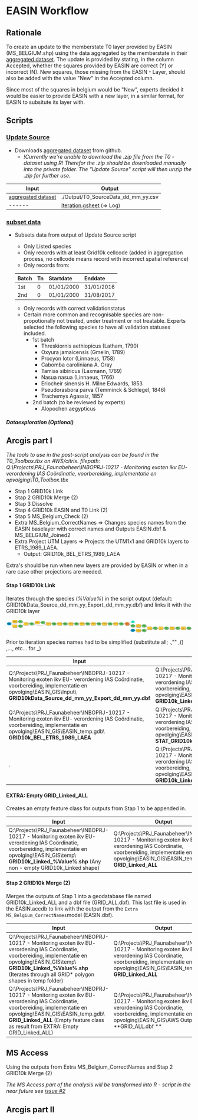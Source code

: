 # EASIN Workflow
## Rationale
To create an update to the memberstate T0 layer provided by EASIN (MS_BELGIUM.shp) using the data aggregated by the memberstate in their [aggregated dataset](https://github.com/inbo/invasive-t0-occurrences). The update is provided by stating, in the column Accepted,  whether the squares provided by EASIN are correct (Y) or incorrect (N). New squares, those missing from the EASIN - Layer, should also be added with the value "New" in the Accepted column. 

Since most of the squares in belgium would be "New", experts decided it would be easier to provide EASIN with a new layer, in a similar format, for EASIN to subsitute its layer with.  

## Scripts
### [Update Source](https://github.com/SanderDevisscher/EASIN/blob/master/r-scripts/Update%20Source.R) 
   * Downloads [aggregated dataset](https://github.com/inbo/invasive-t0-occurrences) from github. 
     * _!Currently we're unable to download the .zip file from the T0 - dataset using R! Therefor the .zip should be downloaded manually into the private folder. The "Update Source" script will then unzip the .zip for further use._
     
Input | Output
-------|-------
[aggregated dataset](https://github.com/inbo/invasive-t0-occurrences) | ./Output/T0_SourceData_dd_mm_yy.csv
------ | [Iteration.gsheet](https://docs.google.com/spreadsheets/d/1kCENS0MpmjJXZEPdpxJB4XRaSS2ms63w8UqSA79Dh0c/edit#gid=1088427352) (=> Log)
    
### [subset data](https://github.com/SanderDevisscher/EASIN/blob/master/r-scripts/subset%20data.R) 
  * Subsets data from output of Update Source script
    * Only Listed species
    * Only records with at least Grid10k cellcode (added in aggregation process, no cellcode means record with incorrect spatial reference)
    * Only records from:
    
    Batch | Tn | Startdate | Enddate
     -----|-----|-----------|--------
    1st | 0 | 01/01/2000 | 31/01/2016 
    2nd | 0 | 01/01/2000 | 31/08/2017
    
    * Only records with correct validationstatus
    * Certain more common and recognisable species are non-propotionally not treated, under treatment or not treatable. Experts selected the following species to have all validation statuses included.
      * 1st batch
        * Threskiornis aethiopicus (Latham, 1790) 
        * Oxyura jamaicensis (Gmelin, 1789)
        * Procyon lotor (Linnaeus, 1758)
        * Cabomba caroliniana A. Gray
        * Tamias sibiricus (Laxmann, 1769)
        * Nasua nasua (Linnaeus, 1766)
        * Eriocheir sinensis H. Milne Edwards, 1853
        * Pseudorasbora parva (Temminck & Schlegel, 1846)
        * Trachemys Agassiz, 1857
      * 2nd batch (to be reviewed by experts)
        * Alopochen aegypticus
    
#### <I> Dataexploration (Optional) </I>

## Arcgis part I

*The tools to use in the post-script analysis can be found in the T0_Toolbox.tbx on AWS/citrix.
filepath: Q:\Projects\PRJ_Faunabeheer\INBOPRJ-10217 - Monitoring exoten ikv EU- verordening IAS  Coördinatie, voorbereiding, implementatie en opvolging\T0_Toolbox.tbx*

* Stap 1 GRID10k Link
* Stap 2 GRID10k Merge (2)
* Stap 3 Dissolve
* Stap 4 GRID10k EASIN and T0 Link (2)
* Stap 5 MS_Belgium_Check (2)
* Extra MS_Belgium_CorrectNames => Changes species names from the EASIN baselayer with correct names and Outputs EASIN.dbf & MS_BELGIUM_Joined2
* Extra Project UTM Layers => Projects the UTM1x1 and GRID10k layers to ETRS_1989_LAEA. 
  * Output: GRID10k_BEL_ETRS_1989_LAEA

Extra's should be run when new layers are provided by EASIN or when in a rare case other projections are needed.

#### Stap 1 GRID10k Link

Iterates through the species (*%Value%*) in the script output (default: GRID10kData_Source_dd_mm_yy_Export_dd_mm_yy.dbf) and links it with the GRID10k layer

![Model](Stap1.png)

Prior to iteration species names had to be simplified (substitute all; .,"" ,() ,..., etc... for _) 

Input | Output
-------|-------
Q:\Projects\PRJ_Faunabeheer\INBOPRJ-10217 - Monitoring exoten ikv EU- verordening IAS  Coördinatie, voorbereiding, implementatie en opvolging\EASIN_GIS\Input\ **GRID10kData_Source_dd_mm_yy_Export_dd_mm_yy.dbf** | Q:\Projects\PRJ_Faunabeheer\INBOPRJ-10217 - Monitoring exoten ikv EU- verordening IAS  Coördinatie, voorbereiding, implementatie en opvolging\EASIN_GIS\EASIN_temp.gdb\ **GRID10k_Linked_%Value%**
Q:\Projects\PRJ_Faunabeheer\INBOPRJ-10217 - Monitoring exoten ikv EU- verordening IAS  Coördinatie, voorbereiding, implementatie en opvolging\EASIN_GIS\EASIN_temp.gdb\ **GRID10k_BEL_ETRS_1989_LAEA** | Q:\Projects\PRJ_Faunabeheer\INBOPRJ-10217 - Monitoring exoten ikv EU- verordening IAS  Coördinatie, voorbereiding, implementatie en opvolging\EASIN_GIS\EASIN_temp.gdb\ **STAT_GRID10k_Linked_%Value%**
. | Q:\Projects\PRJ_Faunabeheer\INBOPRJ-10217 - Monitoring exoten ikv EU- verordening IAS  Coördinatie, voorbereiding, implementatie en opvolging\EASIN_GIS\temp\ **GRID10k_Linked_%Value%.shp**

#### EXTRA: Empty GRID_Linked_ALL

Creates an empty feature class for outputs from Stap 1 to be appended in. 

Input | Output
-------|-------
Q:\Projects\PRJ_Faunabeheer\INBOPRJ-10217 - Monitoring exoten ikv EU- verordening IAS  Coördinatie, voorbereiding, implementatie en opvolging\EASIN_GIS\temp\ **GRID10k_Linked_%Value%.shp** (Any non - empty GRID10k_Linked shape) | Q:\Projects\PRJ_Faunabeheer\INBOPRJ-10217 - Monitoring exoten ikv EU- verordening IAS  Coördinatie, voorbereiding, implementatie en opvolging\EASIN_GIS\EASIN_temp.gdb\ **GRID_Linked_ALL**

#### Stap 2 GRID10k Merge (2)
  
Merges the outputs of Stap 1 into a geodatabase file named GRID10k_Linked_ALL and a dbf file (GRID_ALL.dbf). This last file is used in the EASIN.accdb to link with the output from the `Extra MS_Belgium_CorrectNames`model (EASIN.dbf). 

Input | Output
-------|-------
Q:\Projects\PRJ_Faunabeheer\INBOPRJ-10217 - Monitoring exoten ikv EU- verordening IAS  Coördinatie, voorbereiding, implementatie en opvolging\EASIN_GIS\temp\ **GRID10k_Linked_%Value%.shp** (Iterates through all GRID* polygon shapes in temp folder) | Q:\Projects\PRJ_Faunabeheer\INBOPRJ-10217 - Monitoring exoten ikv EU- verordening IAS  Coördinatie, voorbereiding, implementatie en opvolging\EASIN_GIS\EASIN_temp.gdb\ **GRID_Linked_ALL**
Q:\Projects\PRJ_Faunabeheer\INBOPRJ-10217 - Monitoring exoten ikv EU- verordening IAS  Coördinatie, voorbereiding, implementatie en opvolging\EASIN_GIS\EASIN_temp.gdb\ **GRID_Linked_ALL** (Empty feature class as result from EXTRA: Empty GRID_Linked_ALL) | Q:\Projects\PRJ_Faunabeheer\INBOPRJ-10217 - Monitoring exoten ikv EU- verordening IAS  Coördinatie, voorbereiding, implementatie en opvolging\EASIN_GIS\AWS Output\ **GRID_ALL.dbf **

## MS Access
Using the outputs from Extra MS_Belgium_CorrectNames and Stap 2 GRID10k Merge (2) 


<I> The MS Access part of the analysis will be transformed into R - script  in the near future </I>
<I> see [issue #2](https://github.com/SanderDevisscher/EASIN/issues/2) </I>

## Arcgis part II

